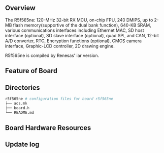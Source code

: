 ## Overview

The R5f565ne: 120-MHz 32-bit RX MCU, on-chip FPU, 240 DMIPS, up to 2-MB flash memory(supportive of the dual bank function), 640-KB SRAM, various communications interfaces including Ethernet MAC, SD host interface (optional), SD slave interface (optional), quad SPI, and CAN, 12-bit A/D converter, RTC, Encryption functions (optional), CMOS camera interface, Graphic-LCD controller, 2D drawing engine.


R5f565ne is compiled by Renesas' iar version.

## Feature of Board

## Directories

```sh
r5f565ne # configuration files for board r5f565ne
├── aos.mk
├── board.h
└── README.md
```

## Board Hardware Resources

## Update log
